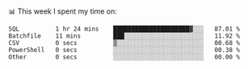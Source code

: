 📊 This week I spent my time on:
<!--START_SECTION:waka-->

```text
SQL          1 hr 24 mins    █████████████████████▓░░░   87.01 %
Batchfile    11 mins         ███░░░░░░░░░░░░░░░░░░░░░░   11.92 %
CSV          0 secs          ▒░░░░░░░░░░░░░░░░░░░░░░░░   00.68 %
PowerShell   0 secs          ░░░░░░░░░░░░░░░░░░░░░░░░░   00.38 %
Other        0 secs          ░░░░░░░░░░░░░░░░░░░░░░░░░   00.00 %
```

<!--END_SECTION:waka-->

